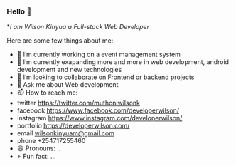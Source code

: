 ### Hello 🙂


**I am Wilson Kinyua a Full-stack Web Developer*

Here are some few things about me:

- 🔭 I’m currently working on a event management system
- 🌱 I’m currently exapanding more and more in web development, android development and new technologies
- 👯 I’m looking to collaborate on Frontend or backend projects
- 💬 Ask me about Web development
- 📫 How to reach me: 
- twitter https://twitter.com/muthoniwilsonk
- facebook https://www.facebook.com/developerwilson/
- instagram https://www.instagram.com/developerwilson/
- portfolio https://developerwilson.com/
- email wilsonkinyuam@gmail.com
- phone +254717255460
- 😄 Pronouns: ..
- ⚡ Fun fact: ...

